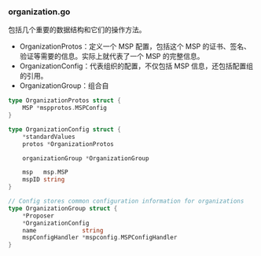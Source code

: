 ### organization.go


包括几个重要的数据结构和它们的操作方法。

* OrganizationProtos：定义一个 MSP 配置，包括这个 MSP 的证书、签名、验证等需要的信息。实际上就代表了一个 MSP 的完整信息。
* OrganizationConfig：代表组织的配置，不仅包括 MSP 信息，还包括配置组的引用。
* OrganizationGroup：组合自


```go
type OrganizationProtos struct {
	MSP *mspprotos.MSPConfig
}

type OrganizationConfig struct {
	*standardValues
	protos *OrganizationProtos

	organizationGroup *OrganizationGroup

	msp   msp.MSP
	mspID string
}

// Config stores common configuration information for organizations
type OrganizationGroup struct {
	*Proposer
	*OrganizationConfig
	name             string
	mspConfigHandler *mspconfig.MSPConfigHandler
}
```